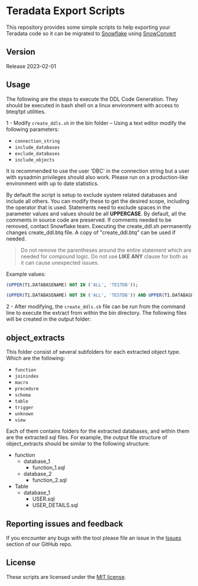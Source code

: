 # Teradata Export Scripts

This repository provides some simple scripts to help exporting your Teradata code so it can be migrated to [Snowflake](https://www.snowflake.com/) using [SnowConvert](https://docs.snowconvert.com/snowconvert/for-teradata/introduction)

## Version

Release 2023-02-01

## Usage

The following are the steps to execute the DDL Code Generation. They should be executed in bash shell on a linux environment with access to bteq/tpt utilities.

1 - Modify `create_ddls.sh` in the bin folder – Using a text editor modify the following parameters:

* `connection_string`
* `include_databases`
* `exclude_databases`
* `include_objects`

It is recommended to use the user 'DBC' in the connection string but a user with sysadmin privileges should also work. Please run on a production-like environment with up to date statistics.

By default the script is setup to exclude system related databases and include all others. You can modify these to get the desired scope, including the operator that is used. Statements need to exclude spaces in the parameter values and values should be all **UPPERCASE**. 
By default, all the comments in source code are preserved. If comments needed to be removed, contact Snowflake team.
Executing the create_ddl.sh permanently changes create_ddl.btq file. A copy of "create_ddl.btq" can be used if needed. 

> Do not remove the parentheses around the entire statement which are needed for compound logic. 
> Do not use **LIKE ANY** clause for both as it can cause unexpected issues. 

Example values:

```sql
(UPPER(T1.DATABASENAME) NOT IN ('ALL', 'TESTDB'));

(UPPER(T1.DATABASENAME) NOT IN ('ALL', 'TESTDB')) AND UPPER(T1.DATABASENAME) NOT LIKE ('TD_%'))
```

2 - After modifying, the `create_ddls.sh` file can be run from the command line to execute the extract from within the bin directory. The following files will be created in the output folder:

## object_extracts

This folder consist of several subfolders for each extracted object type. Which are the following:

* `function`
* `joinindex`
* `macro`
* `procedure`
* `schema`
* `table`
* `trigger`
* `unknown`
* `view`

Each of them contains folders for the extracted databases, and within them are the extracted sql files.
For example, the output file structure of object_extracts should be similar to the following structure:

* function
    * database_1
        * function_1.sql
    * database_2
        * function_2.sql
* Table
    * database_1
        * USER.sql
        * USER_DETAILS.sql



## Reporting issues and feedback

If you encounter any bugs with the tool please file an issue in the
[Issues](https://github.com/Snowflake-Labs/SC.DDLExportScripts/issues) section of our GitHub repo.

## License

These scripts are licensed under the [MIT license](https://github.com/Snowflake-Labs/SC.DDLExportScripts/blob/main/Teradata/License.txt).
